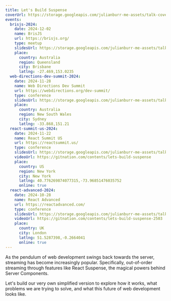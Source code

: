 ```yaml
---
title: Let's Build Suspense
coverUrl: https://storage.googleapis.com/julianburr-me-assets/talk-covers/lets-build-suspense.png
events:
  brisjs-2024:
    date: 2024-12-02
    name: BrisJS
    url: https://brisjs.org/
    type: meetup
    slidesUrl: https://storage.googleapis.com/julianburr-me-assets/talk-slides/lets-build-suspense--brisjs-2024.pdf
    place:
      country: Australia
      region: Queensland
      city: Brisbane
      latlng: -27.469,153.0235
  web-directions-dev-summit-2024:
    date: 2024-11-28
    name: Web Directions Dev Summit
    url: https://webdirections.org/dev-summit/
    type: conference
    slidesUrl: https://storage.googleapis.com/julianburr-me-assets/talk-slides/lets-build-suspense--webdirections-dev-summit-2024.pdf
    place:
      country: Australia
      region: New South Wales
      city: Sydney
      latlng: -33.868,151.21
  react-summit-us-2024:
    date: 2024-11-22
    name: React Summit US
    url: https://reactsummit.us/
    type: conference
    slidesUrl: https://storage.googleapis.com/julianburr-me-assets/talk-slides/lets-build-suspense--react-summit-us-2024.pdf
    videoUrl: https://gitnation.com/contents/lets-build-suspense
    place:
      country: US
      region: New York
      city: New York
      latlng: 40.776269874077315,-73.96851476035752
      online: true
  react-advanced-2024:
    date: 2024-10-28
    name: React Advanced
    url: https://reactadvanced.com/
    type: conference
    slidesUrl: https://storage.googleapis.com/julianburr-me-assets/talk-slides/lets-build-suspense--react-advanced-2024.pdf
    videoUrl: https://gitnation.com/contents/lets-build-suspense-2503
    place:
      country: UK
      city: London
      latlng: 51.5287398,-0.2664041
      online: true
---
```


As the pendulum of web development swings back towards the server, streaming has become increasingly popular. Specifically, out-of-order streaming through features like React Suspense, the magical powers behind Server Components.

Let's build our very own simplified version to explore how it works, what problems we are trying to solve, and what this future of web development looks like.
